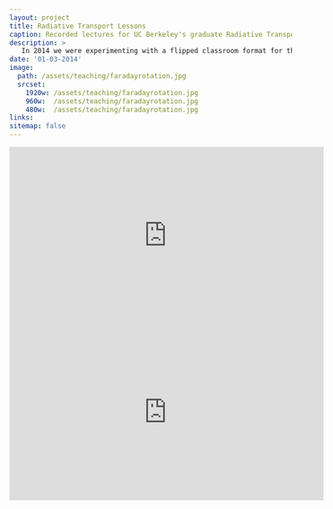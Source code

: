 ```yaml
---
layout: project
title: Radiative Transport Lessons
caption: Recorded lectures for UC Berkeley's graduate Radiative Transport course. Includes a lecture on basic plamsa effects and one on Faraday rotation. 
description: >
   In 2014 we were experimenting with a flipped classroom format for the graduate Radiative Transport course at UC Berkeley. I provided the lectures on basic Plasma Effects and on Faraday Rotation which you can watch below.
date: '01-03-2014'
image: 
  path: /assets/teaching/faradayrotation.jpg
  srcset: 
    1920w: /assets/teaching/faradayrotation.jpg
    960w:  /assets/teaching/faradayrotation.jpg
    480w:  /assets/teaching/faradayrotation.jpg
links:
sitemap: false
---
```

<iframe width="560" height="315" src="https://www.youtube.com/embed/xYZfXV0PFkc" title="YouTube video player" frameborder="0" allow="accelerometer;  clipboard-write; encrypted-media; gyroscope; picture-in-picture; web-share" allowfullscreen></iframe>
<br>
<iframe width="560" height="315" src="https://www.youtube.com/embed/TNUjhwzW2Pc" title="YouTube video player" frameborder="0" allow="accelerometer;  clipboard-write; encrypted-media; gyroscope; picture-in-picture; web-share" allowfullscreen></iframe>
